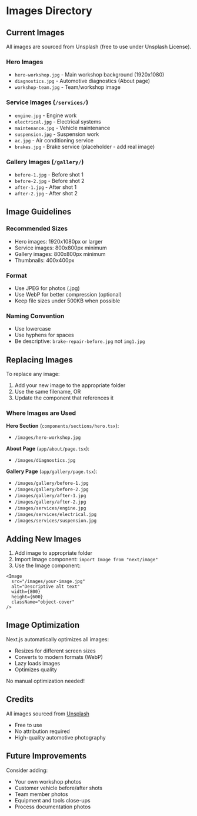 # Images Directory

## Current Images

All images are sourced from Unsplash (free to use under Unsplash License).

### Hero Images
- `hero-workshop.jpg` - Main workshop background (1920x1080)
- `diagnostics.jpg` - Automotive diagnostics (About page)
- `workshop-team.jpg` - Team/workshop image

### Service Images (`/services/`)
- `engine.jpg` - Engine work
- `electrical.jpg` - Electrical systems
- `maintenance.jpg` - Vehicle maintenance
- `suspension.jpg` - Suspension work
- `ac.jpg` - Air conditioning service
- `brakes.jpg` - Brake service (placeholder - add real image)

### Gallery Images (`/gallery/`)
- `before-1.jpg` - Before shot 1
- `before-2.jpg` - Before shot 2
- `after-1.jpg` - After shot 1
- `after-2.jpg` - After shot 2

## Image Guidelines

### Recommended Sizes
- Hero images: 1920x1080px or larger
- Service images: 800x800px minimum
- Gallery images: 800x800px minimum
- Thumbnails: 400x400px

### Format
- Use JPEG for photos (.jpg)
- Use WebP for better compression (optional)
- Keep file sizes under 500KB when possible

### Naming Convention
- Use lowercase
- Use hyphens for spaces
- Be descriptive: `brake-repair-before.jpg` not `img1.jpg`

## Replacing Images

To replace any image:
1. Add your new image to the appropriate folder
2. Use the same filename, OR
3. Update the component that references it

### Where Images are Used

**Hero Section** (`components/sections/hero.tsx`):
- `/images/hero-workshop.jpg`

**About Page** (`app/about/page.tsx`):
- `/images/diagnostics.jpg`

**Gallery Page** (`app/gallery/page.tsx`):
- `/images/gallery/before-1.jpg`
- `/images/gallery/before-2.jpg`
- `/images/gallery/after-1.jpg`
- `/images/gallery/after-2.jpg`
- `/images/services/engine.jpg`
- `/images/services/electrical.jpg`
- `/images/services/suspension.jpg`

## Adding New Images

1. Add image to appropriate folder
2. Import Image component: `import Image from "next/image"`
3. Use the Image component:
```tsx
<Image
  src="/images/your-image.jpg"
  alt="Descriptive alt text"
  width={800}
  height={600}
  className="object-cover"
/>
```

## Image Optimization

Next.js automatically optimizes all images:
- Resizes for different screen sizes
- Converts to modern formats (WebP)
- Lazy loads images
- Optimizes quality

No manual optimization needed!

## Credits

All images sourced from [Unsplash](https://unsplash.com)
- Free to use
- No attribution required
- High-quality automotive photography

## Future Improvements

Consider adding:
- Your own workshop photos
- Customer vehicle before/after shots
- Team member photos
- Equipment and tools close-ups
- Process documentation photos
